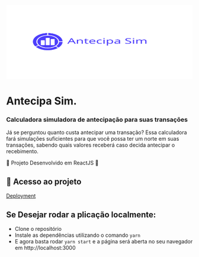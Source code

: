 <img src="./public/logo.svg" style="height:200px; width: 100%"/>

# Antecipa Sim.

### Calculadora simuladora de antecipação para suas transações

Já se perguntou quanto custa antecipar uma transação? Essa calculadora fará simulações suficientes para que você possa ter um norte em suas transações, sabendo quais valores receberá caso decida antecipar o recebimento.

🚧 Projeto Desenvolvido em ReactJS 🚧

## 📁 Acesso ao projeto

[Deployment](https://antecipa-sim.vercel.app)

## Se Desejar rodar a plicação localmente:

- Clone o repositório
- Instale as dependências utilizando o comando `yarn`
- E agora basta rodar `yarn start` e a página será aberta no seu navegador em http://localhost:3000

